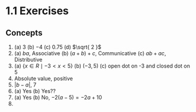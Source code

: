 # 1.1 Exercises

## Concepts

1. (a) $3$ (b) $-4$ (c) $0.75$ (d) $\sqrt{ 2 }$
2. (a) $ba$, Associative (b) $(a + b) + c$, Communicative (c) $ab + ac$, Distributive
3. (a) $\{ x \in R \mid -3 < x < 5 \}$ (b) $(-3, 5)$ (c) open dot on -3 and closed dot on 5
4. Absolute value, positive
5. $|b-a|$, $7$
6. (a) Yes (b) Yes??
7. (a) Yes (b) No, $-2(a-5) = -2a + 10$
8. 